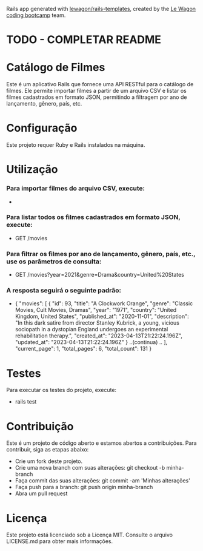 Rails app generated with [lewagon/rails-templates](https://github.com/lewagon/rails-templates), created by the [Le Wagon coding bootcamp](https://www.lewagon.com) team.
# TODO - COMPLETAR README
<h1>Catálogo de Filmes</h1>
Este é um aplicativo Rails que fornece uma API RESTful para o catálogo de filmes. Ele permite importar filmes a partir de um arquivo CSV e listar os filmes cadastrados em formato JSON, permitindo a filtragem por ano de lançamento, gênero, país, etc.

<h1>Configuração</h1>

Este projeto requer Ruby e Rails instalados na máquina.

<h1>Utilização</h1>

<h3>Para importar filmes do arquivo CSV, execute:</h3>

 -
<h3>Para listar todos os filmes cadastrados em formato JSON, execute:</h3>

 - GET /movies

<h3>Para filtrar os filmes por ano de lançamento, gênero, país, etc., use os parâmetros de consulta:</h3>

- GET /movies?year=2021&genre=Drama&country=United%20States

<h3>A resposta seguirá o seguinte padrão:</h3>

- {
  "movies": [
{
"id": 93,
"title": "A Clockwork Orange",
"genre": "Classic Movies, Cult Movies, Dramas",
"year": "1971",
"country": "United Kingdom, United States",
"published_at": "2020-11-01",
"description": "In this dark satire from director Stanley Kubrick, a young, vicious sociopath in a dystopian England undergoes an experimental rehabilitation therapy.",
"created_at": "2023-04-13T21:22:24.196Z",
"updated_at": "2023-04-13T21:22:24.196Z"
} ..(continua)
.. ],
"current_page": 1,
"total_pages": 6,
"total_count": 131
}

<h1>Testes</h1>
Para executar os testes do projeto, execute:

- rails test

<h1>Contribuição</h1>
Este é um projeto de código aberto e estamos abertos a contribuições. Para contribuir, siga as etapas abaixo:

- Crie um fork deste projeto.
- Crie uma nova branch com suas alterações: git checkout -b minha-branch
- Faça commit das suas alterações: git commit -am 'Minhas alterações'
- Faça push para a branch: git push origin minha-branch
- Abra um pull request

<h1>Licença</h1>
Este projeto está licenciado sob a Licença MIT. Consulte o arquivo LICENSE.md para obter mais informações.
